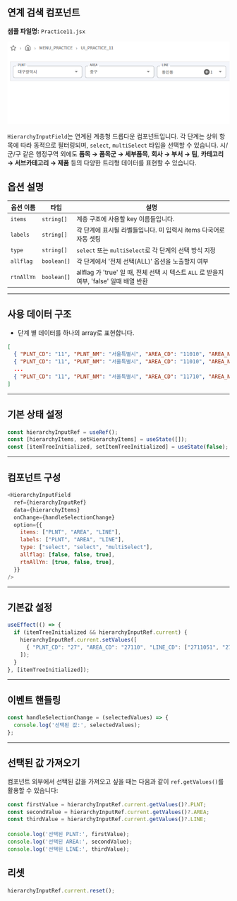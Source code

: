 ## 연계 검색 컴포넌트
**샘플 파일명:**  `Practice11.jsx`

![preview](../images/chapter4/Pratice11.png)


`HierarchyInputField`는 연계된 계층형 드롭다운 컴포넌트입니다.
각 단계는 상위 항목에 따라 동적으로 필터링되며, `select`, `multiSelect` 타입을 선택할 수 있습니다.
시/군/구 같은 행정구역 외에도 **품목 → 품목군 → 세부품목**, **회사 → 부서 → 팀**, **카테고리 → 서브카테고리 → 제품** 등의 다양한 트리형 데이터를 표현할 수 있습니다.

## 옵션 설명

| 옵션 이름     | 타입         | 설명 |
|--------------|--------------|------|
| `items`      | `string[]`   | 계층 구조에 사용할 key 이름들입니다. |
| `labels`     | `string[]`   | 각 단계에 표시될 라벨들입니다. 미 입력시 items 다국어로 자동 셋팅 |
| `type`       | `string[]`   | `select` 또는 `multiSelect`로 각 단계의 선택 방식 지정 |
| `allflag`    | `boolean[]`  | 각 단계에서 '전체 선택(ALL)' 옵션을 노출할지 여부 |
| `rtnAllYn`   | `boolean[]`  | allflag 가 'true' 일 때, 전체 선택 시 텍스트 `ALL` 로 받을지 여부, 'false' 일때 배열 반환 |

---

## 사용 데이터 구조
- 단계 별 데이터를 하나의 array로 표현합니다.

```json
[
  { "PLNT_CD": "11", "PLNT_NM": "서울특별시", "AREA_CD": "11010", "AREA_NM": "종로구", "LINE_CD": "1101053", "LINE_NM": "사직동" },
  { "PLNT_CD": "11", "PLNT_NM": "서울특별시", "AREA_CD": "11010", "AREA_NM": "종로구", "LINE_CD": "1101054", "LINE_NM": "삼청동" },
  ...
  { "PLNT_CD": "11", "PLNT_NM": "서울특별시", "AREA_CD": "11710", "AREA_NM": "송파구", "LINE_CD": "1171052", "LINE_NM": "가락동" }
]
```

---

## 기본 상태 설정
```javascript
const hierarchyInputRef = useRef();
const [hierarchyItems, setHierarchyItems] = useState([]);
const [itemTreeInitialized, setItemTreeInitialized] = useState(false); //기본값 셋팅 시 필요
```

---

## 컴포넌트 구성
```javascript
<HierarchyInputField
  ref={hierarchyInputRef}
  data={hierarchyItems}
  onChange={handleSelectionChange}
  option={{
    items: ["PLNT", "AREA", "LINE"],
    labels: ["PLNT", "AREA", "LINE"],
    type: ["select", "select", "multiSelect"],
    allflag: [false, false, true],
    rtnAllYn: [true, false, true],
  }}
/>
```

---

## 기본값 설정
```javascript
useEffect(() => {
  if (itemTreeInitialized && hierarchyInputRef.current) {
    hierarchyInputRef.current.setValues([
      { "PLNT_CD": "27", "AREA_CD": "27110", "LINE_CD": ["2711051", "2711052"] }
    ]);
  }
}, [itemTreeInitialized]);
```

---

## 이벤트 핸들링
```javascript
const handleSelectionChange = (selectedValues) => {
  console.log('선택된 값:', selectedValues);
};
```

---

## 선택된 값 가져오기 
컴포넌트 외부에서 선택된 값을 가져오고 싶을 때는 다음과 같이 `ref.getValues()`를 활용할 수 있습니다:

```javascript
const firstValue = hierarchyInputRef.current.getValues()?.PLNT;
const secondValue = hierarchyInputRef.current.getValues()?.AREA;
const thirdValue = hierarchyInputRef.current.getValues()?.LINE;

console.log('선택된 PLNT:', firstValue);
console.log('선택된 AREA:', secondValue);
console.log('선택된 LINE:', thirdValue);
```


## 리셋
```javascript
hierarchyInputRef.current.reset();
```